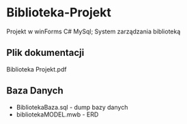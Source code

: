 # Biblioteka-Projekt
 Projekt w winForms C# MySql; System zarządzania biblioteką

## Plik dokumentacji
Biblioteka Projekt.pdf

## Baza Danych
- BibliotekaBaza.sql - dump bazy danych
- bibliotekaMODEL.mwb - ERD
